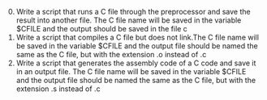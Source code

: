0. Write a script that runs a C file through the preprocessor and save the result into another file.
   The C file name will be saved in the variable $CFILE and the output should be saved in the file c
1. Write a script that compiles a C file but does not link.The C file name will be saved in the variable $CFILE and the    output file should be named the same as the C file, but with the extension .o instead of .c
2. Write a script that generates the assembly code of a C code and save it in an output file.
   The C file name will be saved in the variable $CFILE and the output file should be named the same as the C file, but    with the extension .s instead of .c
